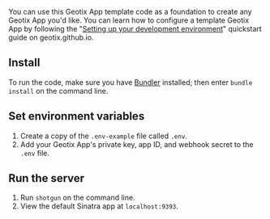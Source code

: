 You can use this Geotix App template code as a foundation to create any Geotix App you'd like. 
You can learn how to configure a template Geotix App by following the "[Setting up your development environment](https://geotix.github.io/apps/)" quickstart guide on geotix.github.io.

## Install

To run the code, make sure you have [Bundler](http://gembundler.com/) installed; then enter `bundle install` on the command line.

## Set environment variables

1. Create a copy of the `.env-example` file called `.env`.
2. Add your Geotix App's private key, app ID, and webhook secret to the `.env` file.

## Run the server

1. Run `shotgun` on the command line.
1. View the default Sinatra app at `localhost:9393`.
